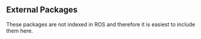 ## External Packages

These packages are not indexed in ROS and therefore it is easiest to include
them here. 
